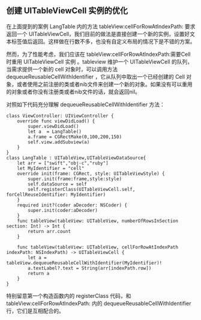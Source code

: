 ## 创建 UITableViewCell 实例的优化 

在上面提到的案例 LangTable 内的方法 tableView:cellForRowAtIndexPath: 要求返回一个 UITableViewCell，我们目前的做法是直接创建一个新的实例，设置好文本标签值后返回。这样做在行数不多，也没有自定义布局的情况下是不错的方案。

然而，为了性能考虑，我们应该在 tableView:cellForRowAtIndexPath:需要Cell时重用 UITableViewCell 实例 。tableview 维护一个 UITableViewCell 的队列，当需求提供一个新的 cell 对象时，可以调用方法 dequeueReusableCellWithIdentifier ，它从队列中取出一个已经创建的 Cell 对象，或者使用之前注册的类或者nib文件来创建一个新的对象。如果没有可以重用的对象或者你没有注册类或者nib文件的话，就会返回nil。

对照如下代码充分理解 dequeueReusableCellWithIdentifier 方法：

    class ViewController: UIViewController {
        override func viewDidLoad() {
            super.viewDidLoad()
            let a  = LangTable()
            a.frame = CGRectMake(0,100,200,150)
            self.view.addSubview(a)
        }
    }
    class LangTable : UITableView,UITableViewDataSource{
        let arr = ["swift","obj-c","ruby"]
        let MyIdentifier = "cell"
        override init(frame: CGRect, style: UITableViewStyle) {
            super.init(frame:frame,style:style)
            self.dataSource = self
            self.registerClass(UITableViewCell.self, forCellReuseIdentifier: MyIdentifier)
        }
        required init?(coder aDecoder: NSCoder) {
            super.init(coder:aDecoder)
        }
        func tableView(tableView: UITableView, numberOfRowsInSection section: Int) -> Int {
            return arr.count
        }
        
        func tableView(tableView: UITableView, cellForRowAtIndexPath indexPath: NSIndexPath) -> UITableViewCell {
            let a = tableView.dequeueReusableCellWithIdentifier(MyIdentifier)!
            a.textLabel?.text = String(arr[indexPath.row])
            return a
        }
    }

特别留意第一个构造函数内的 registerClass 代码，和 tableView:cellForRowAtIndexPath: 内的 dequeueReusableCellWithIdentifier 行，它们是互相配合的。
